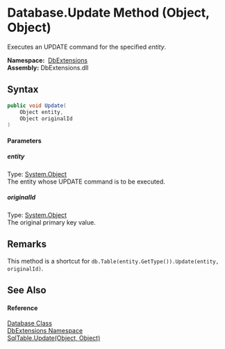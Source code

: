 Database.Update Method (Object, Object)
=======================================
Executes an UPDATE command for the specified *entity*.

  **Namespace:**  [DbExtensions][1]  
  **Assembly:** DbExtensions.dll

Syntax
------

```csharp
public void Update(
	Object entity,
	Object originalId
)
```

#### Parameters

##### *entity*
Type: [System.Object][2]  
The entity whose UPDATE command is to be executed.

##### *originalId*
Type: [System.Object][2]  
The original primary key value.


Remarks
-------
This method is a shortcut for `db.Table(entity.GetType()).Update(entity, originalId)`.

See Also
--------

#### Reference
[Database Class][3]  
[DbExtensions Namespace][1]  
[SqlTable.Update(Object, Object)][4]  

[1]: ../README.md
[2]: https://docs.microsoft.com/dotnet/api/system.object
[3]: README.md
[4]: ../SqlTable/Update_1.md